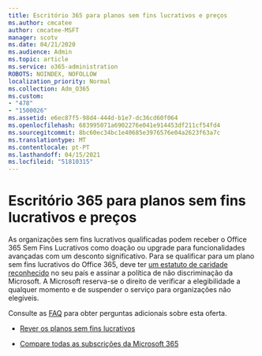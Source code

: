 ```yaml
---
title: Escritório 365 para planos sem fins lucrativos e preços
ms.author: cmcatee
author: cmcatee-MSFT
manager: scotv
ms.date: 04/21/2020
ms.audience: Admin
ms.topic: article
ms.service: o365-administration
ROBOTS: NOINDEX, NOFOLLOW
localization_priority: Normal
ms.collection: Adm_O365
ms.custom:
- "478"
- "1500026"
ms.assetid: e6ec87f5-98d4-444d-b1e7-dc36cd60f064
ms.openlocfilehash: 683995071a6902276e041e914453df211cf54fd4
ms.sourcegitcommit: 8bc60ec34bc1e40685e3976576e04a2623f63a7c
ms.translationtype: MT
ms.contentlocale: pt-PT
ms.lasthandoff: 04/15/2021
ms.locfileid: "51810315"
---
```

# <a name="office-365-for-nonprofit-plans-and-pricing"></a>Escritório 365 para planos sem fins lucrativos e preços

As organizações sem fins lucrativos qualificadas podem receber o Office 365 Sem Fins Lucrativos como doação ou upgrade para funcionalidades avançadas com um desconto significativo. Para se qualificar para um plano sem fins lucrativos do Office 365, deve ter [um estatuto de caridade reconhecido](https://go.microsoft.com/fwlink/p/?LinkID=330253) no seu país e assinar a política de não discriminação da Microsoft. A Microsoft reserva-se o direito de verificar a elegibilidade a qualquer momento e de suspender o serviço para organizações não elegíveis.
  
Consulte as [FAQ](https://products.office.com/nonprofit/office-365-nonprofit) para obter perguntas adicionais sobre esta oferta.
  
- [Rever os planos sem fins lucrativos](https://products.office.com/nonprofit/office-365-nonprofit-plans-and-pricing?tab=1)

- [Compare todas as subscrições da Microsoft 365](https://products.office.com/business/compare-more-office-365-for-business-plans)